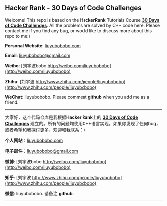 ## Hacker Rank - 30 Days of Code Challenges

Welcome! This repo is based on the **HackerRank** Tutorials Course [**30 Days of Code Challenges**](https://www.hackerrank.com/domains/tutorials/30-days-of-code). All the problems are solved by C++ code here. Please contact me if you find any bug, or would like to discuss more about this repo to me:)

**Personal Website**: [liuyubobobo.com](http://liuyubobobo.com)

**Email**: [liuyubobobo@gmail.com](mailto:liuyubobobo@gmail.com)

**Weibo**: [刘宇波bobo http://weibo.com/liuyubobobo](http://weibo.com/liuyubobobo)

**Zhihu**: [刘宇波 http://www.zhihu.com/people/liuyubobobo](http://www.zhihu.com/people/liuyubobobo)

**WeChat**: liuyubobobo. Please comment **github** when you add me as a friend.

---

大家好，这个代码仓库是我根据**Hacker Rank**上的 [**30 Days of Code Challenges**](https://www.hackerrank.com/domains/tutorials/30-days-of-code) 建立的。所有的问题均使用C++语言实现。如果你发现了任何bug，或者希望和我探讨更多，欢迎和我联系：）

**个人网站**：[liuyubobobo.com](http://liuyubobobo.com)

**电子邮件**：[liuyubobobo@gmail.com](mailto:liuyubobobo@gmail.com)

**微博**: [刘宇波bobo http://weibo.com/liuyubobobo](http://weibo.com/liuyubobobo)

**知乎**: [刘宇波 http://www.zhihu.com/people/liuyubobobo](http://www.zhihu.com/people/liuyubobobo)

**微信**: liuyubobobo. 请备注 **github**.

---